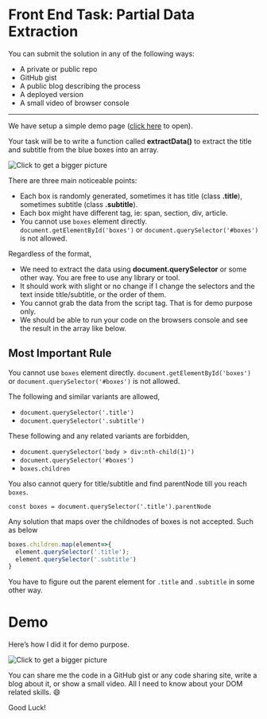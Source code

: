 # Front End Task: Partial Data Extraction

You can submit the solution in any of the following ways:

- A private or public repo
- GitHub gist
- A public blog describing the process
- A deployed version
- A small video of browser console

---

We have setup a simple demo page ([click here](https://entrptaher.github.io/playground-partial-extraction/) to open).

Your task will be to write a function called **extractData()** to extract the title and subtitle from the blue boxes into an array.

![Click to get a bigger picture](https://paper-attachments.dropbox.com/s_D3D02C284C1AD135CFEC5696FDC4188E7AAA83967FDBE177459B1828A81FA612_1559326267824_image.png)

There are three main noticeable points:

- Each box is randomly generated, sometimes it has title (class **.title**), sometimes subtitle (class **.subtitle**).
- Each box might have different tag, ie: span, section, div, article.
- You cannot use `boxes` element directly. `document.getElementById('boxes')` or `document.querySelector('#boxes')` is not allowed.

Regardless of the format,
- We need to extract the data using **document.querySelector** or some other way. You are free to use any library or tool.
- It should work with slight or no change if I change the selectors and the text inside title/subtitle, or the order of them.
- You cannot grab the data from the script tag. That is for demo purpose only.
- We should be able to run your code on the browsers console and see the result in the array like below.

## Most Important Rule

You cannot use `boxes` element directly. `document.getElementById('boxes')` or `document.querySelector('#boxes')` is not allowed. 

The following and similar variants are allowed,
- `document.querySelector('.title')`
- `document.querySelector('.subtitle')`

These following and any related variants are forbidden,
- `document.querySelector('body > div:nth-child(1)')`
- `document.querySelector('#boxes')`
- `boxes.children`

You also cannot query for title/subtitle and find parentNode till you reach `boxes`. 
```
const boxes = document.querySelector('.title').parentNode
```

Any solution that maps over the childnodes of boxes is not accepted. Such as below
```js
boxes.children.map(element=>{
  element.querySelector('.title'); 
  element.querySelector('.subtitle')
}
```

You have to figure out the parent element for `.title` and `.subtitle` in some other way. 

# Demo
Here’s how I did it for demo purpose.

![Click to get a bigger picture](https://paper-attachments.dropbox.com/s_D3D02C284C1AD135CFEC5696FDC4188E7AAA83967FDBE177459B1828A81FA612_1559326064685_image.png)

You can share me the code in a GitHub gist or any code sharing site, write a blog about it, or show a small video. All I need to know about your DOM related skills. 😄

Good Luck!
